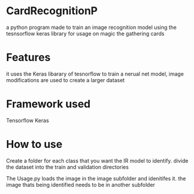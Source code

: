 # CardRecognitionP
a python program made to train an image recognition model using the tesnsorflow keras library for usage on magic the gathering cards

# Features
it uses the Keras libarary of tesnorflow to train a nerual net model, image modifications are used to create a larger dataset 


# Framework used
Tensorflow 
Keras


# How to use
Create a folder for each class that you want the IR model to identify. divide the dataset into the train and validation directories 

The Usage.py loads the image in the image subfolder and idenitifes it. the image thats being identified needs to be in another subfolder 

